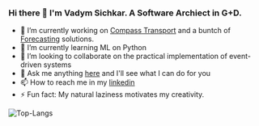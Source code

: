 ### Hi there 👋 I'm Vadym Sichkar. A Software Archiect in G+D.

- 🔭 I’m currently working on [Compass Transport](https://www.gi-de.com/en/payment/cash/digital-solutions/cash-in-transit-management-software/compass-transport) and a buntch of [Forecasting](https://www.gi-de.com/en/payment/cash/digital-solutions/cash-in-transit-management-software/compass-atm-forecasting) solutions.
- 🌱 I’m currently learning ML on Python 
- 👯 I’m looking to collaborate on the practical implementation of event-driven systems 
- 💬 Ask me anything [here](https://github.com/v-si4r/v-si4r/issues) and I'll see what I can do for you
- 📫 How to reach me in my [linkedin](https://www.linkedin.com/in/vsichkar/)
- ⚡ Fun fact: My natural laziness motivates my creativity. 

![Top-Langs](https://github-readme-stats.vercel.app/api/top-langs/?username=v-si4r&layout=compact&hide=HTML,PostScript&theme=default_repocard)
